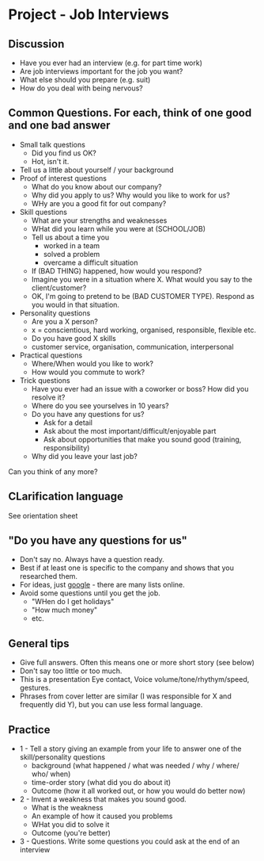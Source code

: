 # Project - Job Interviews

## Discussion

* Have you ever had an interview (e.g. for part time work)
* Are job interviews important for the job you want?
* What else should you prepare (e.g. suit)
* How do you deal with being nervous?

## Common Questions. For each, think of one good and one bad answer

* Small talk questions
    * Did you find us OK?
    * Hot, isn't it. 
* Tell us a little about yourself / your background
* Proof of interest questions
    * What do you know about our company?
    * Why did you apply to us? Why would you like to work for us?
    * WHy are you a good fit for out company?
* Skill questions
    * What are your strengths and weaknesses
    * WHat did you learn while you were at (SCHOOL/JOB)
    * Tell us about a time you 
        * worked in a team
        * solved a problem
        * overcame a difficult situation
    * If (BAD THING) happened, how would you respond?
    * Imagine you were in a situation where X. What would you say to the client/customer?
    * OK, I'm going to pretend to be (BAD CUSTOMER TYPE). Respond as you would in that situation. 
* Personality questions
    * Are you a X person? 
    * x = conscientious, hard working, organised, responsible, flexible etc. 
    * Do you have good X skills
    * customer service, organisation, communication, interpersonal
* Practical questions
    * Where/When would you like to work?
    * How would you commute to work?
* Trick questions
    * Have you ever had an issue with a coworker or boss? How did you resolve it?
    * Where do you see yourselves in 10 years?
    * Do you have any questions for us? 
        * Ask for a detail
        * Ask about the most important/difficult/enjoyable part
        * Ask about opportunities that make you sound good (training, responsibility)
    * Why did you leave your last job?


Can you think of any more?

## CLarification language

See orientation sheet

## "Do you have any questions for us"
* Don't say no. Always have a question ready. 
* Best if at least one is specific to the company and shows that you researched them. 
* For ideas, just [google](https://www.google.com/search?q=questions+to+ask+at+the+end+of+a+job+interview) - there are many lists online. 
* Avoid some questions until you get the job. 
    * "WHen do I get holidays"  
    * "How much money"
    * etc. 

## General tips

* Give full answers. Often this means one or more short story (see below)
* Don't say too little or too much. 
* This is a presentation Eye contact, Voice volume/tone/rhythym/speed, gestures. 
* Phrases from cover letter are similar (I was responsible for X and frequently did Y), but you can use less formal language. 

## Practice

* 1 - Tell a story giving an example from your life to answer one of the skill/personality questions
    * background (what happened / what was needed / why / where/ who/ when)
    * time-order story (what did you do about it)
    * Outcome (how it all worked out, or how you would do better now)
* 2 - Invent a weakness that makes you sound good. 
    * What is the weakness
    * An example of how it caused you problems
    * WHat you did to solve it
    * Outcome (you're better)
* 3 - Questions. Write some questions you could ask at the end of an interview


